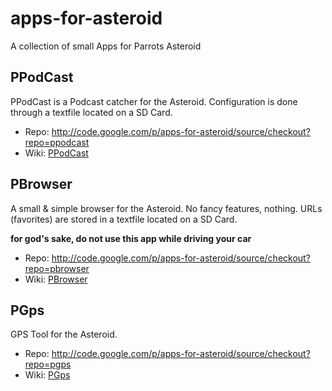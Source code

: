 # apps-for-asteroid #

A collection of small Apps for Parrots Asteroid

## PPodCast ##
PPodCast is a Podcast catcher for the Asteroid. Configuration is done through a textfile located on a SD Card.

  * Repo: http://code.google.com/p/apps-for-asteroid/source/checkout?repo=ppodcast
  * Wiki: [PPodCast](PPodCast.md)

## PBrowser ##
A small & simple browser for the Asteroid. No fancy features, nothing. URLs (favorites) are stored in a textfile located on a SD Card.

**for god's sake, do not use this app while driving your car**

  * Repo: http://code.google.com/p/apps-for-asteroid/source/checkout?repo=pbrowser
  * Wiki: [PBrowser](PBrowser.md)

## PGps ##
GPS Tool for the Asteroid.

  * Repo: http://code.google.com/p/apps-for-asteroid/source/checkout?repo=pgps
  * Wiki: [PGps](PGps.md)